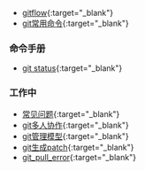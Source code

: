 * [gitflow](./gitflow.md){:target="_blank"}
* [git常用命令](./git常用命令.md){:target="_blank"}



### 命令手册

* [git status](./命令手册/git_status.md){:target="_blank"}



### 工作中

* [常见问题](./工作应用/常见问题.md){:target="_blank"}
* [git多人协作](./工作应用/git多人协作.md){:target="_blank"}
* [git管理模型](./工作应用/git管理模型.md){:target="_blank"}
* [git生成patch](./工作应用/git生成patch.md){:target="_blank"}
* [git_pull_error](./工作应用/git_pull_error.md){:target="_blank"}

